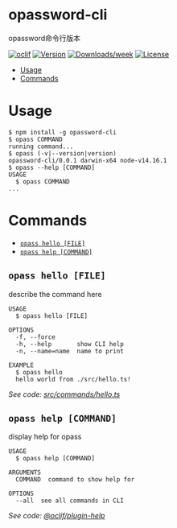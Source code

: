 opassword-cli
=============

opassword命令行版本

[![oclif](https://img.shields.io/badge/cli-oclif-brightgreen.svg)](https://oclif.io)
[![Version](https://img.shields.io/npm/v/opassword-cli.svg)](https://npmjs.org/package/opassword-cli)
[![Downloads/week](https://img.shields.io/npm/dw/opassword-cli.svg)](https://npmjs.org/package/opassword-cli)
[![License](https://img.shields.io/npm/l/opassword-cli.svg)](https://github.com/xingzhi2107/opassword/blob/master/package.json)

<!-- toc -->
* [Usage](#usage)
* [Commands](#commands)
<!-- tocstop -->
# Usage
<!-- usage -->
```sh-session
$ npm install -g opassword-cli
$ opass COMMAND
running command...
$ opass (-v|--version|version)
opassword-cli/0.0.1 darwin-x64 node-v14.16.1
$ opass --help [COMMAND]
USAGE
  $ opass COMMAND
...
```
<!-- usagestop -->
# Commands
<!-- commands -->
* [`opass hello [FILE]`](#opass-hello-file)
* [`opass help [COMMAND]`](#opass-help-command)

## `opass hello [FILE]`

describe the command here

```
USAGE
  $ opass hello [FILE]

OPTIONS
  -f, --force
  -h, --help       show CLI help
  -n, --name=name  name to print

EXAMPLE
  $ opass hello
  hello world from ./src/hello.ts!
```

_See code: [src/commands/hello.ts](https://github.com/xingzhi2107/opassword/blob/v0.0.1/src/commands/hello.ts)_

## `opass help [COMMAND]`

display help for opass

```
USAGE
  $ opass help [COMMAND]

ARGUMENTS
  COMMAND  command to show help for

OPTIONS
  --all  see all commands in CLI
```

_See code: [@oclif/plugin-help](https://github.com/oclif/plugin-help/blob/v3.2.3/src/commands/help.ts)_
<!-- commandsstop -->

